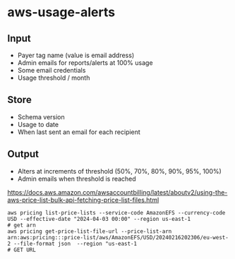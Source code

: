 # aws-usage-alerts


## Input
- Payer tag name (value is email address)
- Admin emails for reports/alerts at 100% usage
- Some email credentials
- Usage threshold / month


## Store
- Schema version
- Usage to date
- When last sent an email for each recipient


## Output
- Alters at increments of threshold (50%, 70%, 80%, 90%, 95%, 100%)
- Admin emails when threshold is reached

https://docs.aws.amazon.com/awsaccountbilling/latest/aboutv2/using-the-aws-price-list-bulk-api-fetching-price-list-files.html
```
aws pricing list-price-lists --service-code AmazonEFS --currency-code USD --effective-date "2024-04-03 00:00" --region us-east-1
# get arn
aws pricing get-price-list-file-url --price-list-arn arn:aws:pricing:::price-list/aws/AmazonEFS/USD/20240216202306/eu-west-2 --file-format json  --region "us-east-1
# GET URL
```
